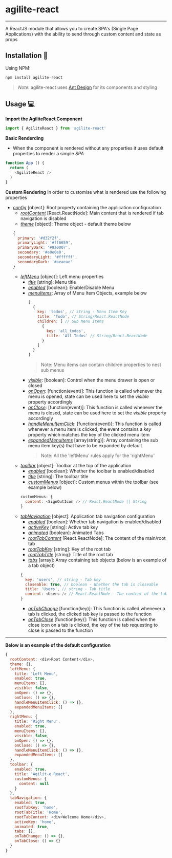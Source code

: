 # agilite-react
---

A ReactJS module that allows you to create SPA's (Single Page Applications) with the ability to send through custom content and state as props

## Installation 🔨

Using NPM:

```js
npm install agilite-react
```

> *Note*: agilite-react uses [Ant Design](https://ant.design/) for its components and styling

## Usage 💻

**Import the **AgiliteReact** Component**
```js
import { AgiliteReact } from 'agilite-react'
```

**Basic Renderding**
- When the component is rendered without any properties it uses default properties to render a simple *SPA*
```js
function App () {
  return (
    <AgiliteReact />
  )
}
```

**Custom Rendering**
In order to customise what is rendered use the following properties
- *[config]()* [object]: Root property containing the application configuration
  - *[rootContent]()* [React.ReactNode]: Main content that is rendered if tab navigation is disabled
  - *[theme]()* [object]: Theme object - default theme below
  ```js
  {
    primary: '#d32f2f',
    primaryLight: '#ff6659',
    primaryDark: '#9a0007',
    secondary: '#e0e0e0',
    secondaryLight: '#ffffff',
    secondaryDark: '#aeaeae'
  }
  ```
  - *[leftMenu]()* [object]: Left menu properties
    - *[title]()* [string]: Menu title
    - *[enabled]()* [boolean]: Enable/Disable Menu
    - *[menuItems]()*: Array of Menu Item Objects, example below
      ```js
      [
        {
          key: 'todos', // string - Menu Item Key
          title: 'Todo', // String/React.ReactNode
          children: [ // Sub Menu Items
            {
              key: 'all_todos',
              title: 'All Todos' // String/React.ReactNode
            }
          ]
        }
      ]
      ```
      > Note: Menu items can contain children properties to nest sub menus
    - *[visible]()*: [boolean]: Control when the menu drawer is open or closed
    - *[onOpen]()*: [function(event)]: This function is called whenever the menu is opened, state can be used here to set the *visible* property accordingly
    - *[onClose]()*: [function(event)]: This function is called whenever the menu is closed, state can be used here to set the *visible* property accordingly
    - *[handleMenuItemClick]()*: [function(event)]: This function is called whenever a menu item is clicked, the event contains a *key* property which matches the key of the clicked menu item
    - *[expandedMenuItems]()* [array(string)]: Array containing the sub menu item key(s) that have to be expanded by default
      > Note: All the 'leftMenu' rules apply for the 'rightMenu'
  - *[toolbar]()* [object]: Toolbar at the top of the application
    - *[enabled]()* [boolean]: Whether the toolbar is enabled/disabled
    - *[title]()* [string]: The toolbar title
    - *[customMenus]()* [object]: Custom menus within the toolbar (see example below)
    ```js
    customMenus: {
      content: <SignOutIcon /> // React.ReactNode || String
    }
    ```
  - *[tabNavigation]()* [object]: Application tab navigation configuration
    - *[enabled]()* [boolean]: Whether tab navigation is enabled/disabled
    - *[activeKey]()* [string]: Active tab key
    - *[animated]()* [boolean]: Animated Tabs
    - *[rootTabContent]()* [React.ReactNode]: The content of the main/root tab
    - *[rootTabKey]()* [string]: Key of the root tab
    - *[rootTabTitle]()* [string]: Title of the root tab
    - *[tabs]()* [array]: Array containing tab objects (below is an example of a tab object)
    ```js
    {
      key: 'users', // string - Tab key
      closeable: true, // boolean - Whether the tab is closeable
      title: 'Users', // string - Tab title
      content: <Users /> // React.ReactNode - The content of the tab
    }
    ```
    - *[onTabChange]()* [function(key)]: This function is called whenever a tab is clicked, the clicked tab key is passed to the function
    - *[onTabClose]()* [function(key)]: This function is called when the close icon on a tab is clicked, the key of the tab requesting to close is passed to the function

---
**Below is an example of the default configuration**


```js
{
  rootContent: <div>Root Content</div>,
  theme: {},
  leftMenu: {
    title: 'Left Menu',
    enabled: true,
    menuItems: [],
    visible: false,
    onOpen: () => {},
    onClose: () => {},
    handleMenuItemClick: () => {},
    expandedMenuItems: []
  },
  rightMenu: {
    title: 'Right Menu',
    enabled: true,
    menuItems: [],
    visible: false,
    onOpen: () => {},
    onClose: () => {},
    handleMenuItemClick: () => {},
    expandedMenuItems: []
  },
  toolbar: {
    enabled: true,
    title: 'Agilit-e React',
    customMenus: {
      content: null
    }
  },
  tabNavigation: {
    enabled: true,
    rootTabKey: 'home',
    rootTabTitle: 'Home',
    rootTabContent: <div>Welcome Home</div>,
    activeKey: 'home',
    animated: true,
    tabs: [],
    onTabChange: () => {},
    onTabClose: () => {}
  }
}
```


